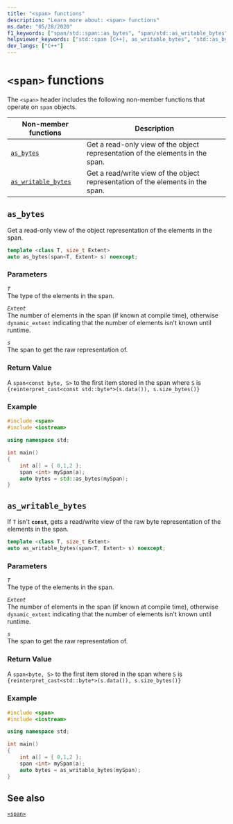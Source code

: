 ```yaml
---
title: "<span> functions"
description: "Learn more about: <span> functions"
ms.date: "05/28/2020"
f1_keywords: ["span/std::span::as_bytes", "span/std::as_writable_bytes"]
helpviewer_keywords: ["std::span [C++], as_writable_bytes", "std::as_bytes [C++]"]
dev_langs: ["C++"]
---
```

# `<span>` functions

The `<span>` header includes the following non-member functions that operate on `span` objects.

| **Non-member functions** | **Description** |
|-|-|
|[`as_bytes`](#as_bytes) | Get a read-only view of the object representation of the elements in the span. |
|[`as_writable_bytes`](#as_writable_bytes) | Get a read/write view of the object representation of the elements in the span. |

## <a name="as_bytes"></a>`as_bytes`

Get a read-only view of the object representation of the elements in the span.

```cpp
template <class T, size_t Extent>
auto as_bytes(span<T, Extent> s) noexcept;
```

### Parameters

*`T`*\
The type of the elements in the span.

*`Extent`*\
The number of elements in the span (if known at compile time), otherwise `dynamic_extent` indicating that the number of elements isn't known until runtime.

*`s`*\
The span to get the raw representation of.

### Return Value

A `span<const byte, S>` to the first item stored in the span where `S` is `{reinterpret_cast<const std::byte*>(s.data()), s.size_bytes()}`

### Example

```cpp
#include <span>
#include <iostream>

using namespace std;

int main()
{
    int a[] = { 0,1,2 };
    span <int> mySpan(a);
    auto bytes = std::as_bytes(mySpan);
}
```

## <a name="as_writable_bytes"></a>`as_writable_bytes`

If `T` isn't **`const`**, gets a read/write view of the raw byte representation of the elements in the span.

```cpp
template <class T, size_t Extent>
auto as_writable_bytes(span<T, Extent> s) noexcept;
```

### Parameters

*`T`*\
The type of the elements in the span.

*`Extent`*\
The number of elements in the span (if known at compile time), otherwise `dynamic_extent` indicating that the number of elements isn't known until runtime.

*`s`*\
The span to get the raw representation of.

### Return Value

A `span<byte, S>` to the first item stored in the span where `S` is `{reinterpret_cast<std::byte*>(s.data()), s.size_bytes()}`

### Example

```cpp
#include <span>
#include <iostream>

using namespace std;

int main()
{
    int a[] = { 0,1,2 };
    span <int> mySpan(a);
    auto bytes = as_writable_bytes(mySpan);
}
```

## See also

[`<span>`](span.md)
